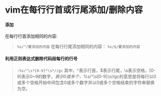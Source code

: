 # vim在每行行首或行尾添加/删除内容 
#### 添加
在每行行首添加相同的内容:  
>`%s/^/要添加的内容`
在每行行尾添加相同的内容：
>`%s/$/要添加的内容`
#### 利用正则表达式删除代码段每行的行号
>`:%s/^\s*[0-9]*\s*//gc`
其中，^表示行首，$表示行尾，\s表示空格，[0-9]表示0~9的数字，*表示0或多个，%s/^\s*[0-9]*\s*//gc的意思是将每行以0或多个空格开始中间包含0或多个数字并以0或多个空格结束的字符串替换为空。
